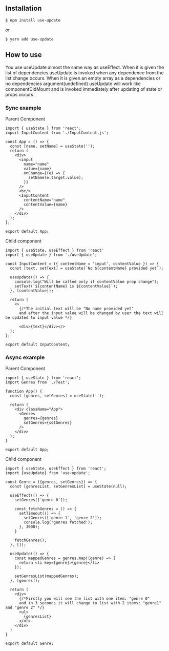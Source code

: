 ## Installation

```shell script
$ npm install use-update
```
or
```shell script
$ yarn add use-update
```

## How to use

You use useUpdate almost the same way as useEffect. 
When it is given the list of dependencies useUpdate is invoked when any dependence from the list change occurs.
When it is given an empty array as a dependencies or no dependencies argument(undefined) useUpdate will work like componentDidMount and is invoked immediately after updating of state or props occurs.

### Sync example

Parent Component
```ecmascript 6
import { useState } from 'react';
import InputContent from './InputContent.js';

const App = () => {
  const [name, setName] = useState('');
  return (
    <div>
      <input
        name="name"
        value={name}
        onChange={(e) => {
          setName(e.target.value);
        }}
      />
      <br/>
      <InputContent
        contentName="name"
        contentValue={name}
      />
    </div>
  );
};

export default App;
```

Child component
```ecmascript 6
import { useState, useEffect } from 'react'
import { useUpdate } from './useUpdate';

const InputContent = ({ contentName = 'input', contentValue }) => {
  const [text, setText] = useState(`No ${contentName} provided yet`);

  useUpdate(() => {
    console.log("Will be called only if contentValue prop change");
    setText(`${contentName} is ${contentValue}`);
  }, [contentValue]);

  return (
    <>
      {/*The initial text will be "No name provided yet"
      and after the input value will be changed by user the text will be updated to input value */}

      <div>{text}</div></>
  );
};

export default InputContent;
```

### Async example

Parent Component
```ecmascript 6
import { useState } from 'react';
import Genres from './Test';

function App() {
  const [genres, setGenres] = useState('');

  return (
    <div className="App">
      <Genres
        genres={genres}
        setGenres={setGenres}
      />
    </div>
  );
}

export default App;
```

Child component
```ecmascript 6
import { useState, useEffect } from 'react';
import {useUpdate} from 'use-update';

const Genre = ({genres, setGenres}) => {
  const [genresList, setGenresList] = useState(null);

  useEffect(() => {
    setGenres(['genre 0']);

    const fetchGenres = () => {
      setTimeout(() => {
        setGenres(['genre 1', 'genre 2']);
        console.log('genres fetched');
      }, 3000);
    }

    fetchGenres();
  }, []);

  useUpdate(() => {
    const mappedGenres = genres.map((genre) => {
      return <li key={genre}>{genre}</li>
    });

    setGenresList(mappedGenres);
  }, [genres]);

  return (
    <div>
      {/*Firstly you will see the list with one item: "genre 0"
      and in 3 seconds it will change to list with 2 items: "genre1" and "genre 2" */}
      <ul>
        {genresList}
      </ul>
    </div>
  )
}

export default Genre;
```

